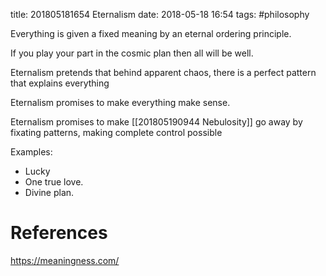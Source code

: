 title: 201805181654 Eternalism
date: 2018-05-18 16:54
tags: #philosophy

Everything is given a fixed meaning by an eternal ordering principle.

If you play your part in the cosmic plan then all will be well.

Eternalism pretends that behind apparent chaos, there is a perfect pattern that explains everything

Eternalism promises to make everything make sense.

Eternalism promises to make [[201805190944 Nebulosity]] go away by fixating patterns, making complete control possible

Examples:
+ Lucky
+ One true love.
+ Divine plan.

# References
https://meaningness.com/